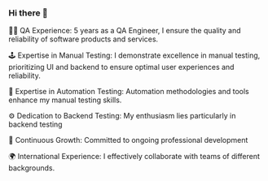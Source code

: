 ### Hi there 👋

👩‍💼 QA Experience: 5 years as a QA Engineer, I ensure the quality and reliability of software products and services.

🕹️ Expertise in Manual Testing: I demonstrate excellence in manual testing, prioritizing UI and backend to ensure optimal user experiences and reliability.

🤖 Expertise in Automation Testing: Automation methodologies and tools enhance my manual testing skills.

⚙️ Dedication to Backend Testing: My enthusiasm lies particularly in backend testing

🌱 Continuous Growth: Committed to ongoing professional development

🌍 International Experience: I effectively collaborate with teams of different backgrounds.
<!--
**DianaBraun/DianaBraun** is a ✨ _special_ ✨ repository because its `README.md` (this file) appears on your GitHub profile.

Here are some ideas to get you started:

- 🔭 I’m currently working on ...
- 🌱 I’m currently learning ...
- 👯 I’m looking to collaborate on ...
- 🤔 I’m looking for help with ...
- 💬 Ask me about ...
- 📫 How to reach me: ...
- 😄 Pronouns: ...
- ⚡ Fun fact: ...
-->
